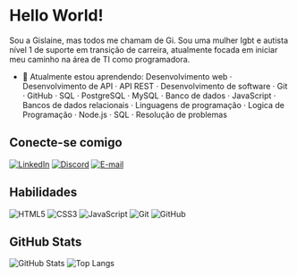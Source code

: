 # Hello World!

Sou a Gislaine, mas todos me chamam de Gi. 
Sou uma mulher lgbt e autista nível 1 de suporte em transição de carreira, atualmente focada em iniciar meu caminho na área de TI como programadora.

- 🌱 Atualmente estou aprendendo:
Desenvolvimento web · Desenvolvimento de API · API REST · Desenvolvimento de software · Git · GitHub · SQL · PostgreSQL · MySQL · Banco de dados · JavaScript · Bancos de dados relacionais · Linguagens de programação · Logica de Programação · Node.js · SQL · Resolução de problemas

## Conecte-se comigo
[![LinkedIn](https://img.shields.io/badge/LinkedIn-000?style=for-the-badge&logo=linkedin&logoColor=0E76A8)](https://www.linkedin.com/in/gislaine-sevirino-🏳️‍🌈♾️-0733a723)
[![Discord](https://img.shields.io/badge/Discord-000?style=for-the-badge&logo=discord)](https://www.discord.com/in/gsevirino/)
[![E-mail](https://img.shields.io/badge/Gmail-D14836?style=for-the-badge&logo=gmail&logoColor=white)](mailto:gislaine.sevirino@gmail.com)


## Habilidades
![HTML5](https://img.shields.io/badge/HTML5-000?style=for-the-badge&logo=html5)
![CSS3](https://img.shields.io/badge/CSS3-000?style=for-the-badge&logo=css3&logoColor=264CE4)
![JavaScript](https://img.shields.io/badge/JavaScript-000?style=for-the-badge&logo=javascript)
![Git](https://img.shields.io/badge/Git-000?style=for-the-badge&logo=git&logoColor=E94D5F)
![GitHub](https://img.shields.io/badge/GitHub-000?style=for-the-badge&logo=github&logoColor=30A3DC)

## GitHub Stats
![GitHub Stats](https://github-readme-stats.vercel.app/api?username=gsevirino&theme=transparent&bg_color=000&border_color=30A3DC&show_icons=true&icon_color=30A3DC&title_color=E94D5F&text_color=FFF)
![Top Langs](https://github-readme-stats-git-masterrstaa-rickstaa.vercel.app/api/top-langs/?username=gsevirino&bg_color=000&border_color=30A3DC&title_color=E94D5F&text_color=FFF)

